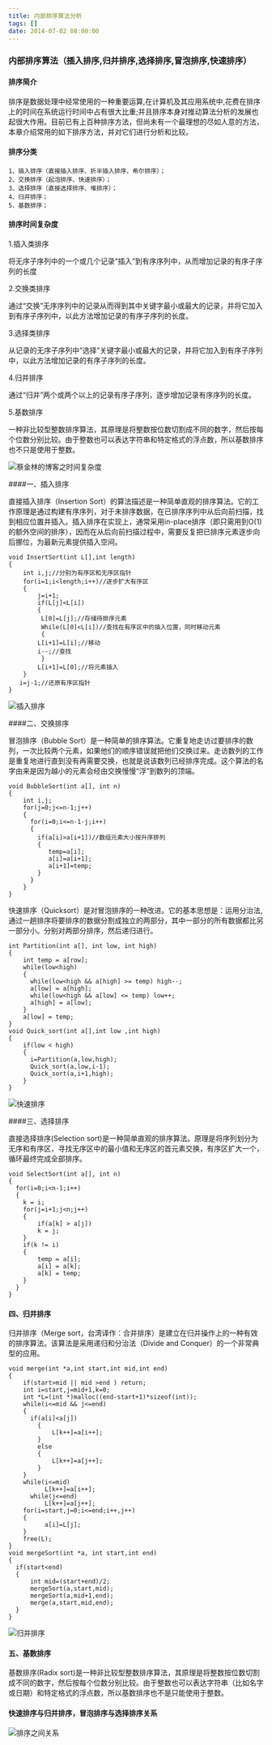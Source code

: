 ```yaml
---
title: 内部排序算法分析
tags: []
date: 2014-07-02 08:00:00
---
```


### 内部排序算法（插入排序,归并排序,选择排序,冒泡排序,快速排序）

#### 排序简介

排序是数据处理中经常使用的一种重要运算,在计算机及其应用系统中,花费在排序上的时间在系统运行时间中占有很大比重;并且排序本身对推动算法分析的发展也起很大作用。目前已有上百种排序方法，但尚未有一个最理想的尽如人意的方法，本章介绍常用的如下排序方法，并对它们进行分析和比较。

#### 排序分类

    1、插入排序（直接插入排序、折半插入排序、希尔排序）；
    2、交换排序（起泡排序、快速排序）；
    3、选择排序（直接选择排序、堆排序）；
    4、归并排序；
    5、基数排序；

#### 排序时间复杂度

1.插入类排序

将无序子序列中的一个或几个记录“插入”到有序序列中，从而增加记录的有序子序列的长度

2.交换类排序

通过“交换”无序序列中的记录从而得到其中关键字最小或最大的记录，并将它加入到有序子序列中，以此方法增加记录的有序子序列的长度。

3.选择类排序

从记录的无序子序列中“选择”关键字最小或最大的记录，并将它加入到有序子序列中，以此方法增加记录的有序子序列的长度。

4.归并排序

通过“归并”两个或两个以上的记录有序子序列，逐步增加记录有序序列的长度。

5.基数排序

一种非比较型整数排序算法，其原理是将整数按位数切割成不同的数字，然后按每个位数分别比较。由于整数也可以表达字符串和特定格式的浮点数，所以基数排序也不只是使用于整数。

![蔡金林的博客之时间复杂度](/assets/images/timecomplexity.png)

####一、插入排序

 直接插入排序（Insertion Sort）的算法描述是一种简单直观的排序算法。它的工作原理是通过构建有序序列，对于未排序数据，在已排序序列中从后向前扫描，找到相应位置并插入。插入排序在实现上，通常采用in-place排序（即只需用到O(1)的额外空间的排序），因而在从后向前扫描过程中，需要反复把已排序元素逐步向后挪位，为最新元素提供插入空间。
    
    void InsertSort(int L[],int length)  
    {  
        int i,j;//分别为有序区和无序区指针  
        for(i=1;i<length;i++)//逐步扩大有序区  
        {  
            j=i+1;  
            if(L[j]<L[i])  
            {  
             L[0]=L[j];//存储待排序元素  
             While(L[0]<L[i])//查找在有序区中的插入位置，同时移动元素  
             {  
            L[i+1]=L[i];//移动  
            i--;//查找  
             }  
            L[i+1]=L[0];//将元素插入  
        }  
       i=j-1;//还原有序区指针  
    }  
  

![插入排序](/assets/images/InsertSort.png)

####二、交换排序

 冒泡排序（Bubble Sort）是一种简单的排序算法。它重复地走访过要排序的数列，一次比较两个元素，如果他们的顺序错误就把他们交换过来。走访数列的工作是重复地进行直到没有再需要交换，也就是说该数列已经排序完成。这个算法的名字由来是因为越小的元素会经由交换慢慢“浮”到数列的顶端。

    void BubbleSort(int a[], int n)
    {
        int i,j;
        for(j=0;j<=n-1;j++)  
        {  
          for(i=0;i<=n-1-j;i++)  
          {  
            if(a[i]>a[i+1])//数组元素大小按升序排列  
            {  
               temp=a[i];  
               a[i]=a[i+1];  
               a[i+1]=temp;  
            }  
          }
        }
    }  

 快速排序（Quicksort）是对冒泡排序的一种改进。它的基本思想是：运用分治法,通过一趟排序将要排序的数据分割成独立的两部分，其中一部分的所有数据都比另一部分小。分别对两部分排序，然后递归进行。

    int Partition(int a[], int low, int high)
    {
        int temp = a[row];
        while(low<high)
        {
          while(low<high && a[high] >= temp) high--;
          a[low] = a[high];
          while(low<high && a[low] <= temp) low++;
          a[high] = a[low];
        }
        a[low] = temp;
    }
    void Quick_sort(int a[],int low ,int high)
    {
        if(low < high)
        {
          i=Partition(a,low,high);
          Quick_sort(a,low,i-1);
          Quick_sort(a,i+1,high);
        }
    }

![快速排序](/assets/images/QuickSort.png)

####三、选择排序

 直接选择排序(Selection sort)是一种简单直观的排序算法。原理是将序列划分为无序和有序区，寻找无序区中的最小值和无序区的首元素交换，有序区扩大一个，循环最终完成全部排序。

    void SelectSort(int a[], int n)
    {
      for(i=0;i<n-1;i++)  
      {  
        k = i;  
        for(j=i+1;j<n;j++)  
        {  
            if(a[k] > a[j])  
            k = j;  
        }  
        if(k != i)  
        {  
            temp = a[i];  
            a[i] = a[k];  
            a[k] = temp;  
        }  
      }  
    }


#### 四、归并排序

 归并排序（Merge sort，台湾译作：合并排序）是建立在归并操作上的一种有效的排序算法。该算法是采用递归和分治法（Divide and Conquer）的一个非常典型的应用。

    void merge(int *a,int start,int mid,int end)  
    {  
        if(start>mid || mid >end ) return;  
        int i=start,j=mid+1,k=0;  
        int *L=(int *)malloc((end-start+1)*sizeof(int));  
        while(i<=mid && j<=end)  
        {  
          if(a[i]<a[j])  
            {  
                L[k++]=a[i++];  
            }  
            else  
            {  
                L[k++]=a[j++];  
            }  
        }    
        while(i<=mid)  
              L[k++]=a[i++];  
          while(j<=end)  
              L[k++]=a[j++];  
        for(i=start,j=0;i<=end;i++,j++)  
        {  
              a[i]=L[j];  
        }  
        free(L);  
    }  
    void mergeSort(int *a, int start,int end)  
    {  
      if(start<end)  
      {  
          int mid=(start+end)/2;  
          mergeSort(a,start,mid);  
          mergeSort(a,mid+1,end);  
          merge(a,start,mid,end);  
      }  
    }  


![归并排序](/assets/images/MergeSort.png)

#### 五、基数排序

基数排序(Radix sort)是一种非比较型整数排序算法，其原理是将整数按位数切割成不同的数字，然后按每个位数分别比较。由于整数也可以表达字符串（比如名字或日期）和特定格式的浮点数，所以基数排序也不是只能使用于整数。


#### 快速排序与归并排序，冒泡排序与选择排序关系

![排序之间关系](/assets/images/relation.png)

